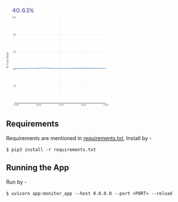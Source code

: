 
![](https://github.com/YashIndane/repo-images/blob/main/monitor.gif)

## Requirements

Requirements are mentioned in [requirements.txt](https://github.com/YashIndane/monitoring-webapp/blob/main/requirements.txt), Install by -

```
$ pip3 install -r requirements.txt
```

## Running the App

Run by -

```
$ uvicorn app:monitor_app --host 0.0.0.0 --port <PORT> --reload
```